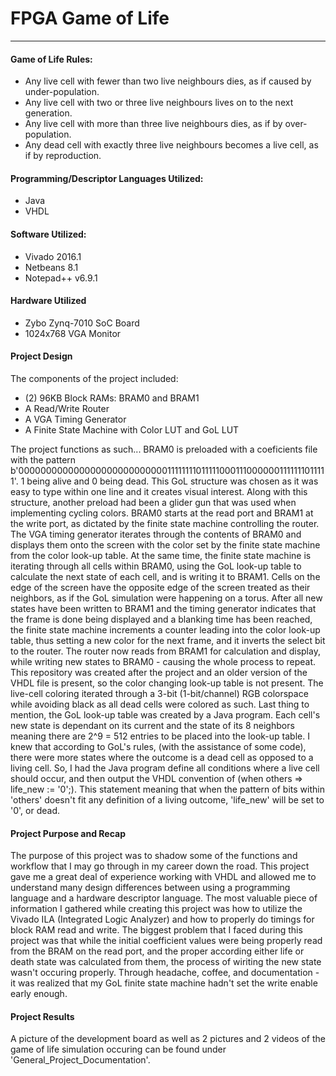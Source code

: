 # FPGA Game of Life
---
#### Game of Life Rules:
* Any live cell with fewer than two live neighbours dies, as if caused by under-population.
* Any live cell with two or three live neighbours lives on to the next generation.
* Any live cell with more than three live neighbours dies, as if by over-population.
* Any dead cell with exactly three live neighbours becomes a live cell, as if by reproduction.

#### Programming/Descriptor Languages Utilized:
* Java
* VHDL

#### Software Utilized:
* Vivado 2016.1
* Netbeans 8.1
* Notepad++ v6.9.1

#### Hardware Utilized
* Zybo Zynq-7010 SoC Board
* 1024x768 VGA Monitor

#### Project Design
The components of the project included:
* (2) 96KB Block RAMs: BRAM0 and BRAM1
* A Read/Write Router
* A VGA Timing Generator
* A Finite State Machine with Color LUT and GoL LUT

The project functions as such... BRAM0 is preloaded with a coeficients file with the pattern b'000000000000000000000000000111111110111110001110000001111111011111'. 1 being alive and 0 being dead. This GoL structure was chosen as it was easy to type within one line and it creates visual interest. Along with this structure, another preload had been a glider gun that was used when implementing cycling colors. BRAM0 starts at the read port and BRAM1 at the write port, as dictated by the finite state machine controlling the router. The VGA timing generator iterates through the contents of BRAM0 and displays them onto the screen with the color set by the finite state machine from the color look-up table. At the same time, the finite state machine is iterating through all cells within BRAM0, using the GoL look-up table to calculate the next state of each cell, and is writing it to BRAM1. Cells on the edge of the screen have the opposite edge of the screen treated as their neighbors, as if the GoL simulation were happening on a torus. After all new states have been written to BRAM1 and the timing generator indicates that the frame is done being displayed and a blanking time has been reached, the finite state machine increments a counter leading into the color look-up table, thus setting a new color for the next frame, and it inverts the select bit to the router. The router now reads from BRAM1 for calculation and display, while writing new states to BRAM0 - causing the whole process to repeat. This repository was created after the project and an older version of the VHDL file is present, so the color changing look-up table is not present. The live-cell coloring iterated through a 3-bit (1-bit/channel) RGB colorspace while avoiding black as all dead cells were colored as such. Last thing to mention, the GoL look-up table was created by a Java program. Each cell's new state is dependant on its current and the state of its 8 neighbors meaning there are 2^9 = 512 entries to be placed into the look-up table. I knew that according to GoL's rules, (with the assistance of some code), there were more states where the outcome is a dead cell as opposed to a living cell. So, I had the Java program define all conditions where a live cell should occur, and then output the VHDL convention of (when others => life_new := '0';). This statement meaning that when the pattern of bits within 'others' doesn't fit any definition of a living outcome, 'life_new' will be set to '0', or dead.

#### Project Purpose and Recap
The purpose of this project was to shadow some of the functions and workflow that I may go through in my career down the road. This project gave me a great deal of experience working with VHDL and allowed me to understand many design differences between using a programming language and a hardware descriptor language. The most valuable piece of information I gathered while creating this project was how to utilize the Vivado ILA (Integrated Logic Analyzer) and how to properly do timings for block RAM read and write. The biggest problem that I faced during this project was that while the initial coefficient values were being properly read from the BRAM on the read port, and the proper according either life or death state was calculated from them, the process of wiriting the new state wasn't occuring properly. Through headache, coffee, and documentation - it was realized that my GoL finite state machine hadn't set the write enable early enough.

#### Project Results
A picture of the development board as well as 2 pictures and 2 videos of the game of life simulation occuring can be found under 'General_Project_Documentation'.